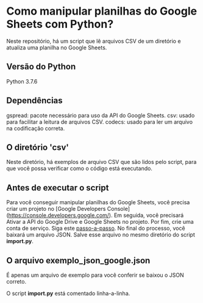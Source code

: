 # Como manipular planilhas do Google Sheets com Python?
Neste repositório, há um script que lê arquivos CSV de um diretório e atualiza uma planilha no Google Sheets.

## Versão do Python
Python 3.7.6

## Dependências
gspread: pacote necessário para uso da API do Google Sheets.
csv: usado para facilitar a leitura de arquivos CSV.
codecs: usado para ler um arquivo na codificação correta.

## O diretório 'csv'
Neste diretório, há exemplos de arquivo CSV que são lidos pelo script, para que você possa verificar como o código está executando.

## Antes de executar o script
Para você conseguir manipular planilhas do Google Sheets, você precisa criar um projeto no [Google Developers Console] (https://console.developers.google.com/).
Em seguida, você precisará Ativar a API do Google Drive e Google Sheets no projeto.
Por fim, crie uma conta de serviço. Siga este [passo-a-passo](https://support.google.com/a/answer/7378726?hl=pt-BR).
No final do processo, você baixará um arquivo JSON.
Salve esse arquivo no mesmo diretório do script **import.py**.

## O arquivo exemplo_json_google.json
É apenas um arquivo de exemplo para você conferir se baixou o JSON correto.

O script **import.py** está comentado linha-a-linha.
